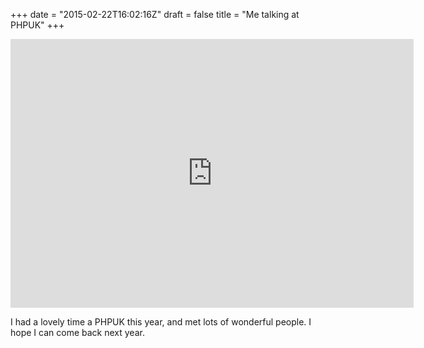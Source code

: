 +++
date = "2015-02-22T16:02:16Z"
draft = false
title = "Me talking at PHPUK"
+++
<iframe src="https://www.flickr.com/photos/akrabat/16601798701/player/" width="645" height="430" frameborder="0" allowfullscreen webkitallowfullscreen mozallowfullscreen oallowfullscreen msallowfullscreen></iframe>

I had a lovely time a PHPUK this year, and met lots of wonderful people. I hope I can come back next year.
